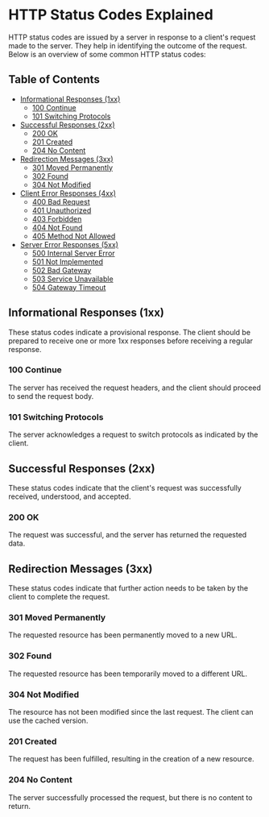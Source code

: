 # HTTP Status Codes Explained

HTTP status codes are issued by a server in response to a client's request made to the server. They help in identifying the outcome of the request. Below is an overview of some common HTTP status codes:

## Table of Contents
- [Informational Responses (1xx)](#informational-responses-1xx)
  - [100 Continue](#100-continue)
  - [101 Switching Protocols](#101-switching-protocols)
- [Successful Responses (2xx)](#successful-responses-2xx)
  - [200 OK](#200-ok)
  - [201 Created](#201-created)
  - [204 No Content](#204-no-content)
- [Redirection Messages (3xx)](#redirection-messages-3xx)
  - [301 Moved Permanently](#301-moved-permanently)
  - [302 Found](#302-found)
  - [304 Not Modified](#304-not-modified)
- [Client Error Responses (4xx)](#client-error-responses-4xx)
  - [400 Bad Request](#400-bad-request)
  - [401 Unauthorized](#401-unauthorized)
  - [403 Forbidden](#403-forbidden)
  - [404 Not Found](#404-not-found)
  - [405 Method Not Allowed](#405-method-not-allowed)
- [Server Error Responses (5xx)](#server-error-responses-5xx)
  - [500 Internal Server Error](#500-internal-server-error)
  - [501 Not Implemented](#501-not-implemented)
  - [502 Bad Gateway](#502-bad-gateway)
  - [503 Service Unavailable](#503-service-unavailable)
  - [504 Gateway Timeout](#504-gateway-timeout)

## Informational Responses (1xx)
These status codes indicate a provisional response. The client should be prepared to receive one or more 1xx responses before receiving a regular response.

### 100 Continue
The server has received the request headers, and the client should proceed to send the request body.

### 101 Switching Protocols
The server acknowledges a request to switch protocols as indicated by the client.

## Successful Responses (2xx)
These status codes indicate that the client's request was successfully received, understood, and accepted.

### 200 OK
The request was successful, and the server has returned the requested data.

## Redirection Messages (3xx)
These status codes indicate that further action needs to be taken by the client to complete the request.

### 301 Moved Permanently
The requested resource has been permanently moved to a new URL.

### 302 Found
The requested resource has been temporarily moved to a different URL.

### 304 Not Modified
The resource has not been modified since the last request. The client can use the cached version.

### 201 Created
The request has been fulfilled, resulting in the creation of a new resource.

### 204 No Content
The server successfully processed the request, but there is no content to return.
